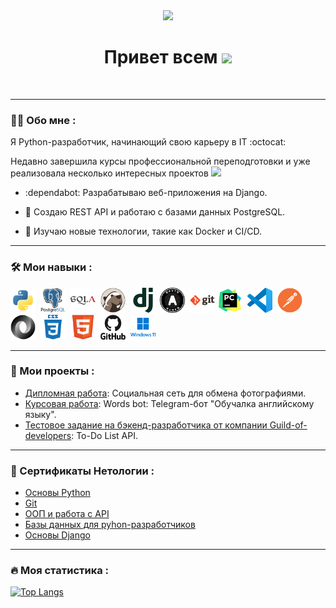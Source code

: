 <div id="header" align="center">
  <img src="https://i.giphy.com/media/v1.Y2lkPTc5MGI3NjExdnRpNXp4ZzV6eW14aG15OXc5b2gwbGlhMXd3MDl2b3JzYWNodHZiNiZlcD12MV9pbnRlcm5hbF9naWZfYnlfaWQmY3Q9Zw/QDjpIL6oNCVZ4qzGs7/giphy.gif"width="300"/>
</div>

<h1>
  <div align="center">
  Привет всем
    <img src="https://media.giphy.com/media/hvRJCLFzcasrR4ia7z/giphy.gif" width="30px"/>
  </div>     
</h1>

<div align="center">
<img src="https://komarev.com/ghpvc/?username=OlgaTym-Prog&style=flat-square&color=blue" alt=""/>
</div>

---

### :woman_technologist: Обо мне :
Я Python-разработчик, начинающий свою карьеру в IT :octocat:

Недавно завершила курсы профессиональной переподготовки и уже реализовала несколько интересных проектов <img src="https://media.giphy.com/media/WUlplcMpOCEmTGBtBW/giphy.gif" width="30">

- :dependabot: Разрабатываю веб-приложения на Django.

- :seedling: Создаю REST API и работаю с базами данных PostgreSQL.

- :telescope: Изучаю новые технологии, такие как Docker и CI/CD.

---

### :hammer_and_wrench: Мои навыки :

<div>
  <img src="https://github.com/devicons/devicon/blob/master/icons/python/python-original.svg" title="Python" alt="Python" width="40" height="40"/>&nbsp;
  <img src="https://github.com/devicons/devicon/blob/master/icons/postgresql/postgresql-original-wordmark.svg" title="PostgreSQL" alt="PostgreSQL" width="40" height="40"/>&nbsp;
  <img src="https://github.com/devicons/devicon/blob/master/icons/sqlalchemy/sqlalchemy-original.svg" title="SQLAlchemy" alt="SQLAlchemy" width="40" height="40"/>&nbsp;
  <img src="https://github.com/devicons/devicon/blob/master/icons/dbeaver/dbeaver-original.svg" title="Dbeaver" alt="Dbeaver" width="40" height="40"/>&nbsp;
  <img src="https://github.com/devicons/devicon/blob/master/icons/django/django-plain.svg" title="Django" alt="Django" width="40" height="40"/>&nbsp;
  <img src="https://github.com/devicons/devicon/blob/master/icons/oauth/oauth-original.svg" title="OAuth" alt="OAuth" width="40" height="40"/>&nbsp;
  <img src="https://github.com/devicons/devicon/blob/master/icons/git/git-original-wordmark.svg" title="Git" alt="Git" width="40" height="40"/>
  <img src="https://github.com/devicons/devicon/blob/master/icons/pycharm/pycharm-original.svg" title="PyCharm" alt="PyCharm" width="40" height="40"/>&nbsp;
  <img src="https://github.com/devicons/devicon/blob/master/icons/vscode/vscode-original.svg" title="VSCode" alt="VSCode" width="40" height="40"/>&nbsp;
  <img src="https://github.com/devicons/devicon/blob/master/icons/postman/postman-original.svg" title="Postman" alt="Postman" width="40" height="40"/>&nbsp;
  <img src="https://github.com/devicons/devicon/blob/master/icons/json/json-original.svg" title="JSON" alt="JSON" width="40" height="40"/>&nbsp;
  <img src="https://github.com/devicons/devicon/blob/master/icons/css3/css3-plain-wordmark.svg"  title="CSS3" alt="CSS" width="40" height="40"/>&nbsp;
  <img src="https://github.com/devicons/devicon/blob/master/icons/html5/html5-original.svg" title="HTML5" alt="HTML" width="40" height="40"/>&nbsp;
  <img src="https://github.com/devicons/devicon/blob/master/icons/github/github-original-wordmark.svg" title="GitHub" alt="GitHub" width="40" height="40"/>&nbsp;
  <img src="https://github.com/devicons/devicon/blob/master/icons/windows11/windows11-original-wordmark.svg" title="Windows 11" alt="Windows 11" width="40" height="40"/>&nbsp;
</div>

---
### :open_file_folder: Мои проекты :
- [Дипломная работа](https://github.com/OlgaTym-Prog/app_for_social_network): Социальная сеть для обмена фотографиями.
- [Курсовая работа](https://github.com/OlgaTym-Prog/telegram_bot): Words bot: Telegram-бот "Обучалка английскому языку".
- [Тестовое задание на бэкенд-разработчика от компании Guild-of-developers](https://github.com/OlgaTym-Prog/to-do_list): To-Do List API.

---
### :page_with_curl: Сертификаты Нетологии :
- [Основы Python](https://netology.ru/backend/api/user/programs/51460/pdf_certificate)
- [Git](https://netology.ru/sharing/a4efbccc0c3ce6cc5c137dc52bbdb53a?utm_source=social&utm_campaign=certificate_lms)
- [ООП и работа с API](https://netology.ru/sharing/1f451a6c329fc4a66ee7c978df25c782?utm_source=social&utm_campaign=certificate_lms)
- [Базы данных для pyhon-разработчиков](https://netology.ru/sharing/62431784e651a675fbb08d693ec40c9d?utm_source=social&utm_campaign=certificate_lms)
- [Основы Django](https://netology.ru/sharing/c22509c2010bcdba13a3089e0eb2e65a?utm_source=social&utm_campaign=certificate_lms)

---
### :fire: Моя статистика :
[![Top Langs](https://github-readme-stats.vercel.app/api/top-langs/?username=OlgaTym-Prog&layout=compact&theme=vision-friendly-dark)](https://github.com/anuraghazra/github-readme-stats)
